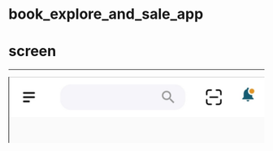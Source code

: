 # book_explore_and_sale_app

# screen
--------------


![alt text](https://github.com/danisoli/book-app/blob/main/app-screen/appbar.jpg?raw=true)
